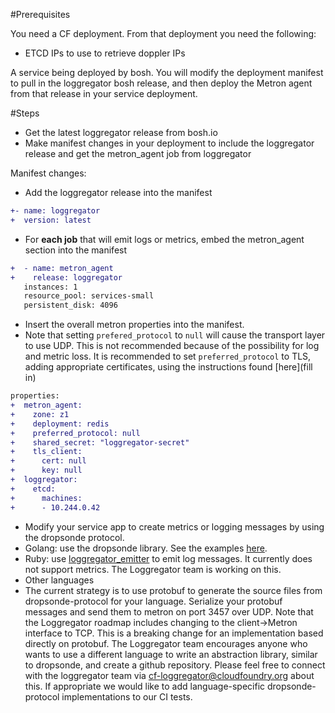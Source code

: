 #Prerequisites

You need a CF deployment. From that deployment you need the following:
- ETCD IPs to use to retrieve doppler IPs

A service being deployed by bosh. You will modify the deployment manifest to pull in the loggregator bosh release, 
and then deploy the Metron agent from that release in your service deployment. 

#Steps

- Get the latest loggregator release from bosh.io
- Make manifest changes in your deployment to include the loggregator release and get the metron_agent job from loggregator

Manifest changes:
- Add the loggregator release into the manifest
```diff
+- name: loggregator
+  version: latest
```

- For **each job** that will emit logs or metrics, embed the metron_agent section into the manifest

```diff
+  - name: metron_agent
+    release: loggregator
   instances: 1
   resource_pool: services-small
   persistent_disk: 4096
```

- Insert the overall metron properties into the manifest. 
 - Note that setting ```prefered_protocol``` to ```null``` will cause the transport layer to use UDP. 
 This is not recommended because of the possibility for log and metric loss. It is recommended to 
 set ```preferred_protocol``` to TLS, adding appropriate certificates, using the instructions found [here](fill in)
 
```diff
properties:
+  metron_agent:
+    zone: z1
+    deployment: redis
+    preferred_protocol: null
+    shared_secret: "loggregator-secret"
+    tls_client:
+      cert: null
+      key: null
+  loggregator:
+    etcd:
+      machines:
+      - 10.244.0.42
```

- Modify your service app to create metrics or logging messages by using the dropsonde protocol. 
 - Golang: use the dropsonde library. See the examples [here](https://github.com/cloudfoundry/dropsonde). 
 - Ruby: use [loggregator_emitter](https://github.com/cloudfoundry/loggregator_emitter) to emit log messages. It 
 currently does not support metrics. The Loggregator team is working on this.
 - Other languages
  - The current strategy is to use protobuf to generate the source files from dropsonde-protocol for your language. 
  Serialize your protobuf messages and send them to metron on port 3457 over UDP. Note that the Loggregator roadmap 
  includes changing to the client->Metron interface to TCP. This is a breaking change for an implementation based 
  directly on protobuf. The Loggregator team encourages anyone who wants to use a different language to write an 
  abstraction library, similar to dropsonde, and create a github repository. Please feel free to connect with the loggregator
  team via cf-loggregator@cloudfoundry.org about this. If appropriate we would like to add language-specific dropsonde-protocol implementations
  to our CI tests.

